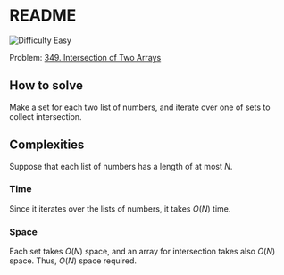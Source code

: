 # README

![Difficulty Easy](https://img.shields.io/badge/Difficulty-Easy-green)

Problem: [349. Intersection of Two Arrays][problem]

[problem]: https://leetcode.com/problems/intersection-of-two-arrays/description/



## How to solve

Make a set for each two list of numbers, and iterate over one of sets to collect intersection.



## Complexities

Suppose that each list of numbers has a length of at most $N$.

### Time

Since it iterates over the lists of numbers, it takes $O(N)$ time.

### Space

Each set takes $O(N)$ space, and an array for intersection takes also $O(N)$ space.
Thus, $O(N)$ space required.
